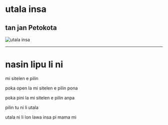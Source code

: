 # utala insa
## tan jan Petokota

![utala insa](https://raw.githubusercontent.com/pedrocosta/utalainsa/master/utala%20insa.png "utala insa")

---

# nasin lipu li ni

mi sitelen e pilin

poka open la mi sitelen e pilin pona

poka pini la mi sitelen e pilin anpa

pilin tu ni li utala 

utala ni li lon lawa insa pi mama mi
